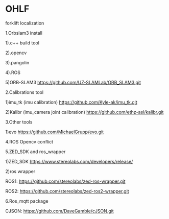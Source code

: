 # OHLF
forklift localization

1.Orbslam3 install

1).c++ build tool

2).opencv

3).pangolin

4).ROS

5)ORB-SLAM3
https://github.com/UZ-SLAMLab/ORB_SLAM3.git


2.Calibrations tool 

1)imu_tk (imu calibration)
https://github.com/Kyle-ak/imu_tk.git

2)Kalibr (imu_camera joint calibration)
https://github.com/ethz-asl/kalibr.git


3.Other tools

1)evo
https://github.com/MichaelGrupp/evo.git


4.ROS Opencv conflict


5.ZED_SDK and ros_wrapper

1)ZED_SDK
https://www.stereolabs.com/developers/release/

2)ros wrapper

ROS1: 
https://github.com/stereolabs/zed-ros-wrapper.git

ROS2:
https://github.com/stereolabs/zed-ros2-wrapper.git


6.Ros_mqtt package

CJSON:
https://github.com/DaveGamble/cJSON.git
